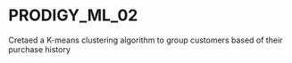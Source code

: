 # PRODIGY_ML_02
Cretaed a K-means clustering algorithm to group customers based of their purchase history

